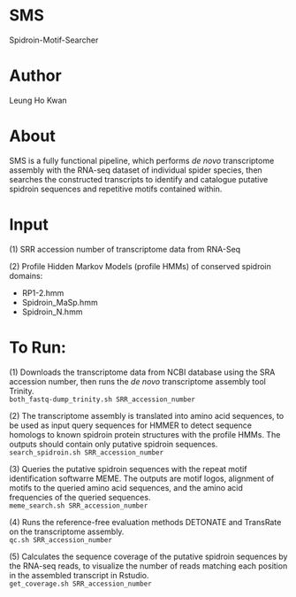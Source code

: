 # SMS
Spidroin-Motif-Searcher
# Author
Leung Ho Kwan

# About
SMS is a fully functional pipeline, which performs *de novo* transcriptome assembly with the RNA-seq dataset of individual spider species, then searches the constructed transcripts to identify and catalogue putative spidroin sequences and repetitive motifs contained within.

# Input
(1) SRR accession number of transcriptome data from RNA-Seq  
  
(2) Profile Hidden Markov Models (profile HMMs) of conserved spidroin domains:   
* RP1-2.hmm  
* Spidroin_MaSp.hmm  
* Spidroin_N.hmm  

# To Run:

(1) Downloads the transcriptome data from NCBI database using the SRA accession number, then runs the *de novo* transcriptome assembly tool Trinity.  
`both_fastq-dump_trinity.sh SRR_accession_number`

(2) The transcriptome assembly is translated into amino acid sequences, to be used as input query sequences for HMMER to detect sequence homologs 
to known spidroin protein structures with the profile HMMs. The outputs should contain only putative spidroin sequences.  
`search_spidroin.sh SRR_accession_number`
  
(3) Queries the putative spidroin sequences with the repeat motif identification softwarre MEME.
The outputs are motif logos, alignment of motifs to the queried amino acid sequences, and the amino acid frequencies of the queried sequences.  
`meme_search.sh SRR_accession_number`

(4) Runs the reference-free evaluation methods DETONATE and TransRate on the transcriptome assembly.  
`qc.sh SRR_accession_number`
  
(5) Calculates the sequence coverage of the putative spidroin sequences by the RNA-seq reads, 
to visualize the number of reads matching each position in the assembled transcript in Rstudio.  
`get_coverage.sh SRR_accession_number`
